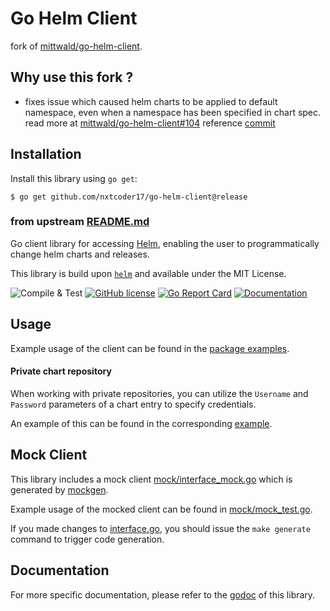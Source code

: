 # Go Helm Client

fork of [mittwald/go-helm-client](https://github.com/mittwald/go-helm-client).

## Why use this fork ?
- fixes issue which caused helm charts to be applied to default
  namespace, even when a namespace has been specified in chart spec. 
  read more at [mittwald/go-helm-client#104](https://github.com/mittwald/go-helm-client/issues/104)
  reference [commit](https://github.com/nxtcoder17/go-helm-client/commit/c115afe06519c714315cd42702bc61ade4839f8b)


## Installation
Install this library using `go get`:

    $ go get github.com/nxtcoder17/go-helm-client@release


### from upstream [README.md](https://github.com/mittwald/go-helm-client)
Go client library for accessing [Helm](https://github.com/helm/helm), enabling the user to programmatically change helm charts and releases.

This library is build upon [`helm`](https://github.com/helm/helm) and available under the MIT License.
 
![Compile & Test](https://github.com/nxtcoder17/go-helm-client/workflows/Compile%20&%20Test/badge.svg)
[![GitHub license](https://img.shields.io/github/license/nxtcoder17/go-helm-client.svg)](https://github.com/nxtcoder17/go-helm-client/blob/master/LICENSE)
[![Go Report Card](https://goreportcard.com/badge/github.com/nxtcoder17/go-helm-client)](https://goreportcard.com/report/github.com/nxtcoder17/go-helm-client)
[![Documentation](https://godoc.org/github.com/nxtcoder17/go-helm-client?status.svg)](https://pkg.go.dev/github.com/nxtcoder17/go-helm-client)

## Usage
Example usage of the client can be found in the [package examples](https://pkg.go.dev/github.com/nxtcoder17/go-helm-client?tab=doc#pkg-examples).

#### Private chart repository
When working with private repositories, you can utilize the `Username` and `Password` parameters of a chart entry to specify credentials.

An example of this can be found in the corresponding [example](https://pkg.go.dev/github.com/nxtcoder17/go-helm-client?tab=doc#example_HelmClient_AddOrUpdateChartRepo_private).

## Mock Client
This library includes a mock client [mock/interface_mock.go](mock/interface.go) which is generated by [mockgen](https://github.com/golang/mock).

Example usage of the mocked client can be found in [mock/mock_test.go](mock/mock_test.go).

If you made changes to [interface.go](./interface.go), you should issue the `make generate` command to trigger code generation.

## Documentation
For more specific documentation, please refer to the [godoc](https://pkg.go.dev/github.com/nxtcoder17/go-helm-client/) of this library.
